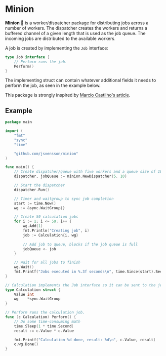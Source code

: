 # Minion

**Minion** 🍌 is a worker/dispatcher package for distributing jobs across a number of workers. The dispatcher creates the workers and returns a buffered channel of a given length that is used as the job queue. The incoming jobs are distributed to the available workers.

A job is created by implementing the `Job` interface:

``` go
type Job interface {
	// Perform runs the job.
	Perform()
}
```

The implementing struct can contain whatever additional fields it needs to perform the job, as seen in the example below.

This package is strongly inspired by [Marcio Castilho's article](http://marcio.io/2015/07/handling-1-million-requests-per-minute-with-golang/).

## Example

``` go
package main

import (
    "fmt"
    "sync"
    "time"

    "github.com/jsvensson/minion"
)

func main() {
    // Create dispatcher/queue with five workers and a queue size of 10
    dispatcher, jobQueue := minion.NewDispatcher(5, 10)

    // Start the dispatcher
    dispatcher.Run()

    // Timer and waitgroup to sync job completion
    start := time.Now()
    wg := &sync.WaitGroup{}

    // Create 50 calculation jobs
    for i := 1; i <= 50; i++ {
        wg.Add(1)
        fmt.Println("Creating job", i)
        job := Calculation{i, wg}
        
        // Add job to queue, blocks if the job queue is full
        jobQueue <- job
    }

    // Wait for all jobs to finish
    wg.Wait()
    fmt.Printf("Jobs executed in %.3f seconds\n", time.Since(start).Seconds())
}

// Calculation implements the Job interface so it can be sent to the job queue.
type Calculation struct {
    Value int
    wg    *sync.WaitGroup
}

// Perform runs the calculation job.
func (c Calculation) Perform() {
    // Do some time-consuming math
    time.Sleep(1 * time.Second)
    result := c.Value * c.Value

    fmt.Printf("Calculation %d done, result: %d\n", c.Value, result)
    c.wg.Done()
}
```
